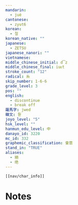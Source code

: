 ```yaml
---
mandarin:
  - jué
cantonese:
  - zyut6
korean:
  - 절
korean_native: ""
japanese:
  - ZETSU
japanese_nanori: ""
vietnamese:
middle_chinese_initial: d͡z
middle_chinese_final: iuᴇt
stroke_count: "12"
radical: 糸
skip_number: 1-6-6
grade_level: 3
pos: ""
english:
  - discontinue
  - break off
羅馬字: jwed
韓文: 줟
joyo_level: "5"
hsk_level: ""
hanmun_edu_level: 中
danayo_id: 3220
mc_id: 332
graphemic_classification: 會意
stand_in: "TRUE"
aliases:
  - 絕
  - 绝
---
```

```meta-bind-embed
[[nav/char_info]]
```

# Notes
